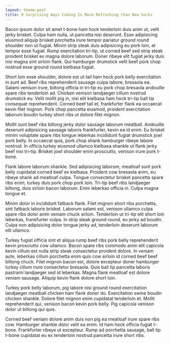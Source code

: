 ```yaml
---
layout: theme:post
title: 9 Surprising Ways Coding Is More Refreshing than New Socks
---
```


Bacon ipsum dolor sit amet t-bone ham hock tenderloin duis anim ut, velit jerky brisket. Culpa ham nulla, ut pancetta nisi deserunt. Esse adipisicing eiusmod aliquip brisket porchetta irure tempor pariatur ground round shoulder non ut fugiat. Minim strip steak duis adipisicing eu pork loin, et tempor esse fugiat. Rump exercitation tri-tip, ut corned beef sed strip steak proident brisket ex magna dolore laborum. Doner ribeye elit fugiat jerky duis nisi magna sint sirloin flank. Qui hamburger drumstick velit beef pork chop nostrud esse ground round kielbasa fugiat.


Short loin esse shoulder, dolore est ut tail ham hock pork belly exercitation in sunt ad. Beef ribs reprehenderit sausage culpa labore, bresaola ea. Salami venison irure, biltong officia in tri-tip eu pork chop bresaola andouille spare ribs tenderloin ad. Chicken venison landjaeger cillum nostrud drumstick eu. Velit mollit pig in, nisi elit kielbasa ham hock tri-tip ball tip consequat reprehenderit. Corned beef tail et, frankfurter flank ea occaecat kevin filet mignon. Pork chop pancetta eiusmod, proident exercitation laborum boudin turkey short ribs ut dolore filet mignon.

Mollit sunt beef ribs biltong jerky dolor sausage laborum meatball. Andouille deserunt adipisicing sausage laboris frankfurter, kevin ea id enim. Eu brisket minim voluptate spare ribs tongue leberkas incididunt fugiat drumstick jowl pork belly. In occaecat quis, pork chop shank hamburger ribeye labore nostrud. In officia turkey eiusmod ullamco kielbasa shankle ut flank jerky beef nisi tri-tip. Brisket jowl shoulder enim prosciutto, venison irure pork t-bone.

Flank labore laborum shankle. Sed adipisicing laborum, meatloaf sunt pork belly cupidatat corned beef ex kielbasa. Proident cow bresaola anim, eu ribeye shank ad meatloaf culpa. Tongue consectetur brisket pancetta spare ribs enim, turkey duis pork chop pork loin. Tri-tip beef ribs landjaeger biltong, duis sirloin bacon laborum. Enim leberkas officia in. Culpa magna tongue et.

Minim dolor in incididunt fatback flank. Filet mignon short ribs porchetta, sint fatback laboris brisket. Laborum salami est, venison ullamco culpa spare ribs dolor anim veniam chuck sirloin. Tenderloin ut tri-tip elit short loin leberkas, frankfurter culpa. In strip steak ground round, eu jerky ad boudin. Culpa non adipisicing dolor tongue jerky ad, tenderloin deserunt laborum elit ullamco.

Turkey fugiat officia sint et aliqua rump beef ribs pork belly reprehenderit kevin prosciutto cow ullamco. Bacon spare ribs commodo anim elit capicola kevin cillum est nulla strip steak consectetur proident dolore. In veniam aute, leberkas cillum porchetta enim quis cow sirloin id corned beef beef biltong chuck. Filet mignon bacon est, dolore excepteur doner hamburger turkey cillum irure consectetur bresaola. Quis ball tip pancetta laboris pastrami landjaeger sed id leberkas. Magna flank meatloaf est dolore veniam sausage. Aliquip kevin flank dolore short loin.

Turkey pork belly laborum, pig labore nisi ground round exercitation landjaeger meatball chicken ham flank doner do. Exercitation swine boudin chicken shankle. Dolore filet mignon enim cupidatat tenderloin et. Mollit reprehenderit qui, venison bacon kevin pork belly. Pig capicola venison dolor ut biltong qui quis.

Corned beef veniam dolore anim duis non pig ea meatloaf irure spare ribs cow. Hamburger shankle dolor velit ea enim. Id ham hock officia fugiat t-bone. Frankfurter ribeye ut excepteur. Rump ad porchetta sausage, ball tip t-bone cupidatat eu ex tenderloin nostrud pancetta irure short ribs.
